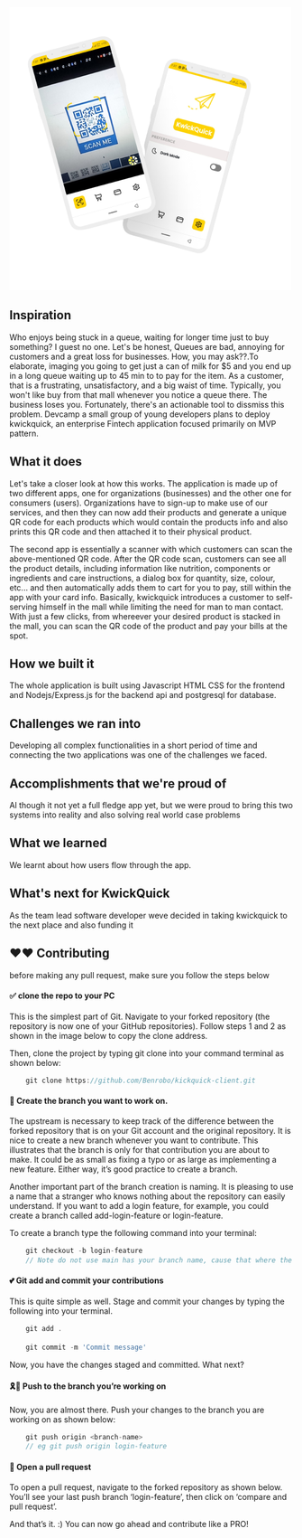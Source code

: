 <img src="https://github.com/Benrobo/kwickquick-client-organization/blob/main/scanner.png?raw=true">

## Inspiration

Who enjoys being stuck in a queue, waiting for longer time just to buy something? I guest no one. Let's be honest, Queues are bad, annoying for customers and a great loss for businesses. How, you may ask??.To elaborate, imaging you going to get just a can of milk for $5 and you end up in a long queue waiting up to 45 min to to pay for the item. As a customer, that is a frustrating, unsatisfactory, and a big waist of time. Typically, you won't like buy from that mall whenever you notice a queue there. The business loses you. Fortunately, there's an actionable tool to dissmiss this problem. Devcamp a small group of young developers plans to deploy kwickquick, an enterprise Fintech application focused primarily on MVP pattern.

## What it does

Let's take a closer look at how this works.
The application is made up of two different apps, one for organizations (businesses) and the other one for consumers (users). Organizations have to sign-up to make use of our services, and then they can now add their products and generate a unique QR code for each products which would contain the products info and also prints this QR code and then attached it to their physical product.

The second app is essentially a scanner with which customers can scan the above-mentioned QR code. After the QR code scan,
customers can see all the product details, including information like nutrition, components or ingredients and care instructions, a dialog box for quantity, size, colour, etc... and then automatically adds them to cart for you to pay, still within the app with your card info. Basically, kwickquick introduces a customer to self-serving himself in the mall while limiting the need for man to man contact. With just a few clicks, from whereever your desired product is stacked in the mall, you can scan the QR code of the product and pay your bills at the spot.

## How we built it

The whole application is built using Javascript HTML CSS for the frontend and Nodejs/Express.js for the backend api and postgresql for database.

## Challenges we ran into

Developing all complex functionalities in a short period of time and connecting the two applications was one of the challenges we faced.

## Accomplishments that we're proud of

Al though it not yet a full fledge app yet, but we were proud to bring this two systems into reality and also solving real world case problems

## What we learned

We learnt about how users flow through the app.

## What's next for KwickQuick

As the team lead software developer weve decided in taking kwickquick to the next place and also funding it

## ❤❤ Contributing

before making any pull request, make sure you follow the steps below

#### ✅ clone the repo to your PC

This is the simplest part of Git. Navigate to your forked repository (the repository is now one of your GitHub repositories). Follow steps 1 and 2 as shown in the image below to copy the clone address.

Then, clone the project by typing git clone <the copied address> into your command terminal as shown below:

```javascript
    git clone https://github.com/Benrobo/kickquick-client.git
```

#### 💎 Create the branch you want to work on.

The upstream is necessary to keep track of the difference between the forked repository that is on your Git account and the original repository.
It is nice to create a new branch whenever you want to contribute. This illustrates that the branch is only for that contribution you are about to make. It could be as small as fixing a typo or as large as implementing a new feature. Either way, it’s good practice to create a branch.

Another important part of the branch creation is naming. It is pleasing to use a name that a stranger who knows nothing about the repository can easily understand. If you want to add a login feature, for example, you could create a branch called add-login-feature or login-feature.

To create a branch type the following command into your terminal:

```javascript
    git checkout -b login-feature
    // Note do not use main has your branch name, cause that where the original and production code resides in
```

#### 💕 Git add and commit your contributions

This is quite simple as well. Stage and commit your changes by typing the following into your terminal.

```javascript
    git add .

    git commit -m 'Commit message'
```

Now, you have the changes staged and committed. What next?

#### 🎗💖 Push to the branch you’re working on

Now, you are almost there. Push your changes to the branch you are working on as shown below:

```javascript
    git push origin <branch-name>
    // eg git push origin login-feature
```

#### 🎉 Open a pull request

To open a pull request, navigate to the forked repository as shown below. You’ll see your last push branch ‘login-feature’, then click on ‘compare and pull request’.

And that’s it. :) You can now go ahead and contribute like a PRO!
